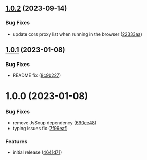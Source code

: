 ## [1.0.2](https://github.com/KiraLT/torrent-browse/compare/v1.0.1...v1.0.2) (2023-09-14)


### Bug Fixes

* update cors proxy list when running in the browser ([22333aa](https://github.com/KiraLT/torrent-browse/commit/22333aa2a4d8060fbace248925cc787221d810c0))

## [1.0.1](https://github.com/KiraLT/torrent-browse/compare/v1.0.0...v1.0.1) (2023-01-08)


### Bug Fixes

* README fix ([8c9b227](https://github.com/KiraLT/torrent-browse/commit/8c9b227dd245b499eba96baa365d15d2bcfda18e))

# 1.0.0 (2023-01-08)


### Bug Fixes

* remove JsSoup dependency ([690ee48](https://github.com/KiraLT/torrent-browse/commit/690ee4876dcb228e0a7113b1cdfa64d5152672c0))
* typing issues fix ([7f99eaf](https://github.com/KiraLT/torrent-browse/commit/7f99eaf10dd78cc36f71fd2a7ed63962d3519d44))


### Features

* initial release ([4641d71](https://github.com/KiraLT/torrent-browse/commit/4641d71813521b1606446ceac69363b83c0a1d44))
